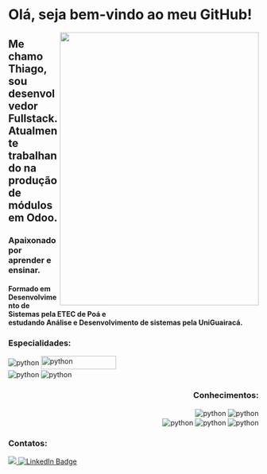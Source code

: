 <h1 align="left">Olá, seja bem-vindo ao meu GitHub!</h1> 
<img src="https://creazilla-store.fra1.digitaloceanspaces.com/cliparts/1998567/coding-svg-clipart-md.png" width="400px" height="550px" align="right"/>    
<h2 align="left">Me chamo Thiago, sou desenvolvedor Fullstack.<br/>Atualmente trabalhando na produção de módulos em Odoo.</h2>
<h3 align="left">Apaixonado por aprender e ensinar.</h3>
<h4 align="left">Formado em Desenvolvimento de Sistemas pela ETEC de Poá e <br/>estudando Análise e Desenvolvimento de sistemas pela UniGuairacá.</h4>

<h3>Especialidades:</h3>
<div style="justify-content: space-between;" id="badges"> 
    <div align="left">
        <img align="center" alt="python" src="https://img.shields.io/badge/Python-3776AB?style=for-the-badge&logo=python&logoColor=white">
        <img align="center" alt="python" src="https://img.shields.io/badge/PostgreSQL-316192?style=for-the-badge&logo=postgresql&logoColor=white" width="151px" height="27px"><br/>
        <img align="center" alt="python" src="https://img.shields.io/badge/Odoo-714B67.svg?style=for-the-badge&logo=Odoo&logoColor=white">
        <img align="center" alt="python" src="https://img.shields.io/badge/JavaScript-323330?style=for-the-badge&logo=javascript&logoColor=F7DF1E">
        <h3 align="right">Conhecimentos:</h3>
    </div>
    <div align="right">
        <img align="center" alt="python" src="https://img.shields.io/badge/HTML5-E34F26?style=for-the-badge&logo=html5&logoColor=white">
        <img align="center" alt="python" src="https://img.shields.io/badge/CSS3-1572B6?style=for-the-badge&logo=css3&logoColor=white"><br/>
        <img align="center" alt="python" src="https://img.shields.io/badge/C%23-239120?style=for-the-badge&logo=c-sharp&logoColor=white">
        <img align="center" alt="python" src="https://img.shields.io/badge/Java-ED8B00?style=for-the-badge&logo=openjdk&logoColor=white">
        <img align="center" alt="python" src="https://img.shields.io/badge/MySQL-00000F?style=for-the-badge&logo=mysql&logoColor=white">
    </div>
</div>

### Contatos:
<div id="contacts">
  <a href="mailto:martins.fm28@outlook.com" target="_blank">
    <img src="https://img.shields.io/badge/Microsoft%20Outlook-0078D4.svg?style=for-the-badge&logo=Microsoft-Outlook&logoColor=white">
  </a>
  <a href="https://www.linkedin.com/in/thiago-martins-79360321b/" target="_blank">
    <img src="https://img.shields.io/badge/LinkedIn-blue?style=for-the-badge&logo=linkedin&logoColor=white" alt="LinkedIn Badge"/>
  </a>
</div>
